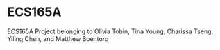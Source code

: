 # ECS165A
ECS165A Project belonging to Olivia Tobin, Tina Young, Charissa Tseng, Yiling Chen, and Matthew Boentoro
